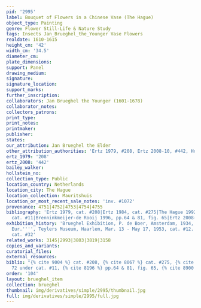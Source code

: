 ```yaml
---
pid: '2995'
label: Bouquet of Flowers in a Chinese Vase (The Hague)
object_type: Painting
genre: Flower Still-Life & Nature Study
tags: Insects Jan_Brueghel_the_Younger Vase Flowers
realdate: 1610-1615
height_cm: '42'
width_cm: '34.5'
diameter_cm: 
plate_dimensions: 
support: Panel
drawing_medium: 
signature: 
signature_location: 
support_marks: 
further_inscription: 
collaborators: Jan Brueghel the Younger (1601-1678)
collaborator_notes: 
collectors_patrons: 
print_type: 
print_notes: 
printmaker: 
publisher: 
states: 
our_attribution: Jan Brueghel the Elder
other_attribution_authorities: 'Ertz 1979, #208, Ertz 2008-10, #442, Honig database'
ertz_1979: '208'
ertz_2008: '442'
bailey_walker: 
hollstein_no: 
collection_type: Public
location_country: Netherlands
location_city: The Hague
location_collection: Mauritshuis
location_or_most_recent_sale_notes: 'inv. #1072'
provenance: 4751|4752|4753|4754|4755
bibliography: 'Ertz 1979, cat. #208|Ertz 1984, cat. #275|The Hague 1992, p. 72 under
  cat. #11|Brenninkmeijer-de Rooij 1996, pp.64 & 81, fig. 65|Ertz 2008-10, cat. #442'
exhibition_history: 'Brueghel Exhibition, P. de Boer, Amsterdam, 1934, cat. #274|''''Bloemenwereld
  Eur.'''', Teylers Museum, Haarlem, Mar. 13 - May 17, 1953, cat. #12.|Ghent 1960,
  cat. #32'
related_works: 3145|2993|3803|3819|3158
copies_and_variants: 
curatorial_files: 
external_resources: 
biblio: "{% cite 9004 %} cat. #208, {% cite 8067 %} cat. #275, {% cite 9032 %} p.
  72 under cat. #11, {% cite 8196 %} pp.64 & 81, fig. 65, {% cite 8900 %} cat. #442"
order: '104'
layout: brueghel_item
collection: brueghel
thumbnail: img/derivatives/simple/2995/thumbnail.jpg
full: img/derivatives/simple/2995/full.jpg
---
```

